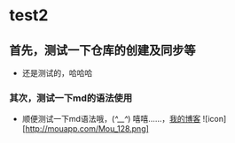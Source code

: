 # test2
## 首先，测试一下仓库的创建及同步等
* 还是测试的，哈哈哈

### 其次，测试一下md的语法使用
* 顺便测试一下md语法哦，(*^__^*) 嘻嘻……，[我的博客](http://baidu.com)
![icon][http://mouapp.com/Mou_128.png]
